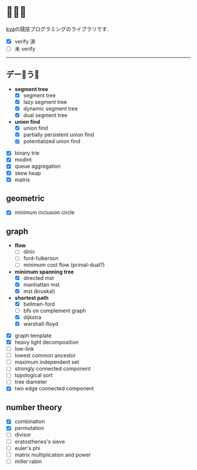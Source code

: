 # 🐙🐘🦍
[kya](https://twitter.com/kya_ski)の競技プログラミングのライブラリです. 
- [x] verify 済
- [ ] 未 verify

***

## デー🐙う🐘
- **segment tree**
  - [x] segment tree
  - [x] lazy segment tree
  - [x] dynamic segment tree
  - [x] dual segment tree
- **union find**
  - [x] union find
  - [x] partially persistent union find
  - [x] potentialized union find
- [x] binary trie
- [x] modint
- [x] queue aggregation
- [x] skew heap
- [x] matrix

## geometric
- [x] minimum inclusion circle

## graph
- **flow**
  - [ ] dinic
  - [ ] ford-fulkerson
  - [ ] minimum cost flow (primal-dual?)
- **minimum spanning tree**
  - [x] directed mst
  - [x] manhattan mst
  - [x] mst (kruskal)
- **shortest path**
  - [x] bellman-ford
  - [ ] bfs on complement graph
  - [x] dijkstra
  - [x] warshall-floyd
- [x] graph template
- [x] heavy light decomposition
- [ ] low-link
- [ ] lowest common ancestor
- [ ] maximum independent set
- [ ] strongly connected component
- [ ] topological sort
- [ ] tree diameter
- [x] two edge connected component

## number theory
- [x] combination
- [x] permutation
- [ ] divisor
- [ ] eratosthenes's sieve
- [ ] euler's phi
- [ ] matrix multiplication and power
- [ ] miller rabin
